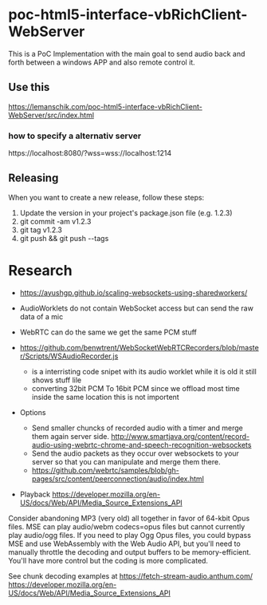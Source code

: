 # poc-html5-interface-vbRichClient-WebServer
This is a PoC Implementation with the main goal to send audio back and forth between a windows APP and also remote control it.

## Use this
https://lemanschik.com/poc-html5-interface-vbRichClient-WebServer/src/index.html

### how to specify a alternativ server
https://localhost:8080/?wss=wss://localhost:1214

## Releasing
When you want to create a new release, follow these steps:

1. Update the version in your project's package.json file (e.g. 1.2.3)
2. git commit -am v1.2.3
3. git tag v1.2.3
4. git push && git push --tags

# Research 

- https://ayushgp.github.io/scaling-websockets-using-sharedworkers/
- AudioWorklets do not contain WebSocket access but can send the raw data of a mic
- WebRTC can do the same we get the same PCM stuff
- https://github.com/benwtrent/WebSocketWebRTCRecorders/blob/master/Scripts/WSAudioRecorder.js
  - is a interristing code snipet with its audio worklet while it is old it still shows stuff lile
  - converting 32bit PCM To 16bit PCM since we offload most time inside the same location this is not importent
- Options
  - Send smaller chuncks of recorded audio with a timer and merge them again server side. http://www.smartjava.org/content/record-audio-using-webrtc-chrome-and-speech-recognition-websockets
  - Send the audio packets as they occur over websockets to your server so that you can manipulate and merge them there.
  - https://github.com/webrtc/samples/blob/gh-pages/src/content/peerconnection/audio/index.html

- Playback https://developer.mozilla.org/en-US/docs/Web/API/Media_Source_Extensions_API

Consider abandoning MP3 (very old) all together in favor of 64-kbit Opus files. MSE can play audio/webm codecs=opus files but cannot currently play audio/ogg files. If you need to play Ogg Opus files, you could bypass MSE and use WebAssembly with the Web Audio API, but you'll need to manually throttle the decoding and output buffers to be memory-efficient. You'll have more control but the coding is more complicated.

See chunk decoding examples at https://fetch-stream-audio.anthum.com/
https://developer.mozilla.org/en-US/docs/Web/API/Media_Source_Extensions_API

